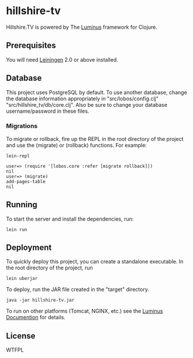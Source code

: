 # hillshire-tv

Hillshire.TV is powered by The [Luminus][1] framework for Clojure.

[1]: http://www.luminusweb.net

## Prerequisites

You will need [Leiningen][1] 2.0 or above installed.

[1]: https://github.com/technomancy/leiningen

## Database

This project uses PostgreSQL by default.  To use another database, change the database information appropriately in "src/lobos/config.clj" "src/hillshire_tv/db/core.clj".  Also be sure to change your database username/password in these files.

### Migrations

To migrate or rollback, fire up the REPL in the root directory of the project and use the (migrate) or (rollback) functions.  For example:

    lein-repl

    user=> (require '[lobos.core :refer [migrate rollback]])
    nil
    user=> (migrate)
    add-pages-table
    nil


## Running

To start the server and install the dependencies, run:

    lein run

## Deployment

To quickly deploy this project, you can create a standalone executable.  In the root directory of the project, run

    lein uberjar

To deploy, run the JAR file created in the "target" directory.

    java -jar hillshire-tv.jar

To run on other platforms (Tomcat, NGINX, etc.) see the [Luminus Documention][1] for details.

[1]: http://www.luminusweb.net/docs/deployment.md

## License

WTFPL
